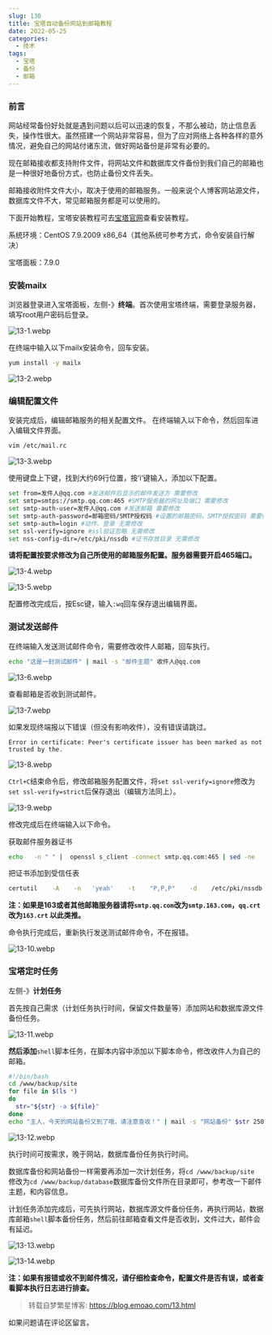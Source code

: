 ```yaml
---
slug: 130
title: 宝塔自动备份网站到邮箱教程
date: 2022-05-25
categories: 
  - 技术
tags: 
  - 宝塔
  - 备份
  - 邮箱
---
```



### 前言

网站经常备份好处就是遇到问题以后可以迅速的恢复，不那么被动，防止信息丢失，操作性很大。虽然搭建一个网站非常容易，但为了应对网络上各种各样的意外情况，避免自己的网站付诸东流，做好网站备份是非常有必要的。

现在邮箱接收都支持附件文件，将网站文件和数据库文件备份到我们自己的邮箱也是一种很好地备份方式，也防止备份文件丢失。

邮箱接收附件文件大小，取决于使用的邮箱服务。一般来说个人博客网站源文件，数据库文件不大，常见邮箱服务都是可以使用的。

下面开始教程，宝塔安装教程可去[宝塔官网](https://bt.cn/new/product.html)查看安装教程。

系统环境：CentOS 7.9.2009 x86_64（其他系统可参考方式，命令安装自行解决）

宝塔面板：7.9.0

### 安装mailx

浏览器登录进入宝塔面板，左侧-》**终端**。首次使用宝塔终端，需要登录服务器，填写root用户密码后登录。

![13-1.webp](https://img.emoao.com/post-img/2022-05-13/53c6eca1cfb4eef40e63c916a59fa44b.webp)

在终端中输入以下mailx安装命令，回车安装。

```bash
yum install -y mailx
```

![13-2.webp](https://img.emoao.com/post-img/2022-05-13/30bec003dc2046e71c18494c305b21cc.webp)

### 编辑配置文件

安装完成后，编辑邮箱服务的相关配置文件。
在终端输入以下命令，然后回车进入编辑文件界面。

```bash
vim /etc/mail.rc
```

![13-3.webp](https://img.emoao.com/post-img/2022-05-13/56989b03520d4abd7823fe5283d2b519.webp)

使用键盘上下键，找到大约69行位置，按‘i’键输入，添加以下配置。

```bash
set from=发件人@qq.com #发送邮件后显示的邮件发送方 需要修改
set smtp=smtps://smtp.qq.com:465 #SMTP服务器的网址及端口 需要修改
set smtp-auth-user=发件人@qq.com #发送邮箱 需要修改
set smtp-auth-password=邮箱密码/SMTP授权码 #设置的邮箱密码，SMTP授权密码 需要修改
set smtp-auth=login #动作、登录 无需修改
set ssl-verify=ignore #ssl验证忽略 无需修改
set nss-config-dir=/etc/pki/nssdb #证书存放目录 无需修改
```

**请将配置按要求修改为自己所使用的邮箱服务配置。服务器需要开启465端口。**

![13-4.webp](https://img.emoao.com/post-img/2022-05-13/e7c11a400bb3d30c2a81293f732d84fe.webp)

![13-5.webp](https://img.emoao.com/post-img/2022-05-13/acde4506e7a574d1baf6588f7f5b178d.webp)

配置修改完成后，按Esc键，输入`:wq`回车保存退出编辑界面。

### 测试发送邮件

在终端输入发送测试邮件命令，需要修改收件人邮箱，回车执行。

```bash
echo "这是一封测试邮件" | mail -s "邮件主题" 收件人@qq.com
```

![13-6.webp](https://img.emoao.com/post-img/2022-05-13/e5192c7240feebf85e2f8dc5e4858e5e.webp)

查看邮箱是否收到测试邮件。

![13-7.webp](https://img.emoao.com/post-img/2022-05-13/47dcafa9c8b6307406aec0f12712872b.webp)

如果发现终端报以下错误（但没有影响收件），没有错误请跳过。

`Error in certificate: Peer's certificate issuer has been marked as not trusted by the.`

![13-8.webp](https://img.emoao.com/post-img/2022-05-13/8db1d9c84d292df3841c535ef8ad724b.webp)

`Ctrl+C`结束命令后，修改邮箱服务配置文件，将`set ssl-verify=ignore`修改为`set ssl-verify=strict`后保存退出（编辑方法同上）。

![13-9.webp](https://img.emoao.com/post-img/2022-05-13/c12d5ffecf4e6e48061bdc495d7570ff.webp)

修改完成后在终端输入以下命令。

获取邮件服务器证书

```bash
echo   -n " " |  openssl s_client -connect smtp.qq.com:465 | sed -ne  '/-BEGIN CERTIFICATE-/,/-END CERTIFIICATE-/p'  >  /etc/pki/nssdb/qq.crt
```

把证书添加到受信任表

```bash
certutil    -A    -n   'yeah'    -t    "P,P,P"    -d    /etc/pki/nssdb    -i    /etc/pki/nssdb/qq.crt
```

**注：如果是163或者其他邮箱服务器请将`smtp.qq.com`改为`smtp.163.com`，`qq.crt`改为`163.crt` 以此类推。**

命令执行完成后，重新执行发送测试邮件命令，不在报错。

![13-10.webp](https://img.emoao.com/post-img/2022-05-13/3252062ac53690690f832dd73d0863aa.webp)

### 宝塔定时任务

左侧-》**计划任务**

首先按自己需求（计划任务执行时间，保留文件数量等）添加网站和数据库源文件备份任务。

![13-11.webp](https://img.emoao.com/post-img/2022-05-13/4968cb73cd43ee6ece060bb011feef8d.webp)

**然后添加**`shell`脚本任务，在脚本内容中添加以下脚本命令，修改收件人为自己的邮箱。

```bash
#!/bin/bash
cd /www/backup/site
for file in $(ls *)
do
  str="${str} -a ${file}"
done
echo "主人，今天的网站备份又到了哦，请注意查收！" | mail -s "网站备份" $str 2502393029@qq.com
```

![13-12.webp](https://img.emoao.com/post-img/2022-05-13/89e2ce5cfc848ae5688021f650415776.webp)

执行时间可按需求，晚于网站，数据库备份任务执行时间。

数据库备份和网站备份一样需要再添加一次计划任务，将`cd /www/backup/site `修改为`cd /www/backup/database`数据库备份文件所在目录即可，参考改一下邮件主题，和内容信息。

计划任务添加完成后，可先执行网站，数据库源文件备份任务，再执行网站，数据库邮箱`shell`脚本备份任务，然后前往邮箱查看文件是否收到，文件过大，邮件会有延迟。

![13-13.webp](https://img.emoao.com/post-img/2022-05-13/deb9c05584f5bc00013188daa3e758b0.webp)

![13-14.webp](https://img.emoao.com/post-img/2022-05-13/1564dc76c2f6b94299a153d25d9d15d9.webp)

**注：如果有报错或收不到邮件情况，请仔细检查命令，配置文件是否有误，或者查看脚本执行日志进行排查。**

>转载自梦繁星博客: https://blog.emoao.com/13.html

如果问题请在评论区留言。
